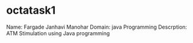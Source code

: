 # octatask1
Name: Fargade Janhavi Manohar
Domain: java Programming
Descrption: ATM Stimulation using Java programming
